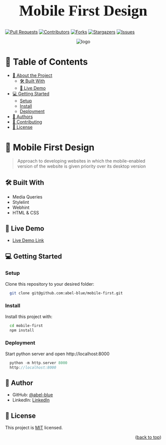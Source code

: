 <a name="readme-top"></a>

<h1 align="center" style="font-family: Serif; font-size: 3.5em;">Mobile First Design</h1>

[![Pull Requests][pr-shield]][pr-url]
[![Contributors][contributors-shield]][contributors-url]
[![Forks][forks-shield]][forks-url]
[![Stargazers][stars-shield]][stars-url]
[![Issues][issues-shield]][issues-url]

<div align="center">
  <img src="https://studio.uxpincdn.com/studio/wp-content/uploads/2022/03/Mobile-UI-%E2%80%93-What-it-is.png.webp" alt="logo"/>
  <br/>

</div>

<!-- TABLE OF CONTENTS -->

# 📗 Table of Contents

- [📖 About the Project](#about-project)
  - [🛠 Built With](#built-with)
  - [🚀 Live Demo](#live-demo)
- [💻 Getting Started](#getting-started)
  - [Setup](#setup)
  - [Install](#install)
  - [Deployment](#triangular_flag_on_post-deployment)
- [👥 Authors](#authors)
- [🤝 Contributing](#contributing)
- [📝 License](#license)

<!-- PROJECT DESCRIPTION -->

# 📖 Mobile First Design <a name="about-project"></a>

> Approach to developing websites in which the mobile-enabled version of the website is given priority over its desktop version

## 🛠 Built With <a name="built-with"></a>

- Media Queries
- Stylelint
- Webhint
- HTML & CSS

<!-- LIVE DEMO -->

## 🚀 Live Demo <a name="live-demo"></a>

- [Live Demo Link](https://abel-blue.github.io/mobile-first/)

<!-- GETTING STARTED -->

## 💻 Getting Started <a name="getting-started"></a>

### Setup

Clone this repository to your desired folder:

```sh
  git clone git@github.com:abel-blue/mobile-first.git
```

### Install

Install this project with:

```sh
  cd mobile-first
  npm install
```

### Deployment

Start python server and open http://localhost:8000

```c
  python -m http.server 8000
  http://localhost:8000
```

<!-- AUTHORS -->

## 👤 Author <a name="authors"></a>

- GitHub: [@abel-blue](https://github.com/abel-blue)
- LinkedIn: [LinkedIn](https://www.linkedin.com/in/abel-mitiku-2b95bb215/)

<!-- LICENSE -->

## 📝 License <a name="license"></a>

This project is [MIT](./MIT.md) licensed.

<p align="right">(<a href="#readme-top">back to top</a>)</p>

<!-- MARKDOWN LINKS & IMAGES -->

[pr-shield]: https://img.shields.io/github/issues-pr/abel-blue/mobile-first?style=for-the-badge&logo=fork&labelColor=bada55&color=282828
[pr-url]: https://github.com/abel-blue/mobile-first

<!--  -->

[forks-shield]: https://img.shields.io/github/forks/abel-blue/mobile-first?style=for-the-badge&logo=fork&labelColor=bada55&color=ff6e12
[forks-url]: https://github.com/abel-blue/mobile-first

<!--  -->

[contributors-shield]: https://img.shields.io/github/contributors/abel-blue/mobile-first.svg?style=for-the-badge&logo=contributors&labelColor=bada55&color=e34234
[contributors-url]: https://github.com/abel-blue/mobile-first/graphs/contributors

<!--  -->

[stars-shield]: https://img.shields.io/github/stars/abel-blue/mobile-first?style=for-the-badge&logo=stars&labelColor=bada55
[stars-url]: https://github.com/abel-blue/mobile-first/stargazers

<!--  -->

[issues-shield]: https://img.shields.io/github/issues/othneildrew/Best-README-Template.svg?style=for-the-badge&logo=issues&labelColor=bada55&color=282828
[issues-url]: https://github.com/abel-blue/mobile-first/issues

<!--  -->
